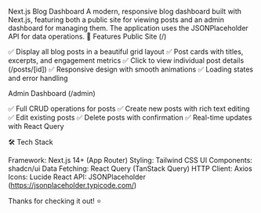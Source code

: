 Next.js Blog Dashboard
A modern, responsive blog dashboard built with Next.js, featuring both a public site for viewing posts and an admin dashboard for managing them. The application uses the JSONPlaceholder API for data operations.
🚀 Features
Public Site (/)

✅ Display all blog posts in a beautiful grid layout
✅ Post cards with titles, excerpts, and engagement metrics
✅ Click to view individual post details (/posts/[id])
✅ Responsive design with smooth animations
✅ Loading states and error handling

Admin Dashboard (/admin)

✅ Full CRUD operations for posts
✅ Create new posts with rich text editing
✅ Edit existing posts
✅ Delete posts with confirmation
✅ Real-time updates with React Query

🛠️ Tech Stack

Framework: Next.js 14+ (App Router)
Styling: Tailwind CSS
UI Components: shadcn/ui
Data Fetching: React Query (TanStack Query)
HTTP Client: Axios
Icons: Lucide React
API: JSONPlaceholder (https://jsonplaceholder.typicode.com/)


Thanks for checking it out! ⭐
